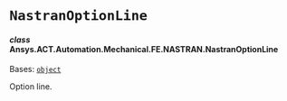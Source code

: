 # `NastranOptionLine`

<a id="ansys.mechanical.stubs.v242.Ansys.ACT.Automation.Mechanical.FE.NASTRAN.NastranOptionLine"></a>

#### *class* Ansys.ACT.Automation.Mechanical.FE.NASTRAN.NastranOptionLine

Bases: [`object`](https://docs.python.org/3/library/functions.html#object)

Option line.

<!-- !! processed by numpydoc !! -->

